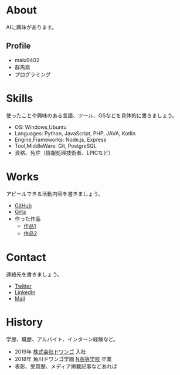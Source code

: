 # About
AIに興味があります。

## Profile
- malu9402
- 群馬県
- プログラミング

# Skills
使ったことや興味のある言語、ツール、OSなどを具体的に書きましょう。
- OS: Windows,Ubuntu
- Languages: Python, JavaScript, PHP, JAVA, Kotlin
- Engine,Frameworks: Node.js, Express
- Tool,MiddleWare: Git, PostgreSQL
- 資格、免許（情報処理技術者、LPICなど）

# Works
アピールできる活動内容を書きましょう。
- [GitHub](https://malu9402.github.io/)
- [Qiita](QiitaのURL)
- 作った作品
  - [作品1](作品1のURL)
  - [作品2](作品2のURL)

# Contact
連絡先を書きましょう。
- [Twitter](TwitterプロフィールのURL)
- [LinkedIn](LinkedInプロフィールのURL)
- [Mail](mailto:メールアドレス)

# History
学歴、職歴、アルバイト、インターン経験など。
- 2019年 [株式会社ドワンゴ](URL) 入社
- 2018年 角川ドワンゴ学園 [N高等学校](URL) 卒業
- 表彰、受賞歴、メディア掲載記事などあれば
